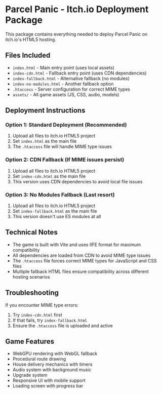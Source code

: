 # Parcel Panic - Itch.io Deployment Package

This package contains everything needed to deploy Parcel Panic on itch.io's HTML5 hosting.

## Files Included

- `index.html` - Main entry point (uses local assets)
- `index-cdn.html` - Fallback entry point (uses CDN dependencies)
- `index-fallback.html` - Alternative fallback (no modules)
- `index-no-modules.html` - Another fallback option
- `.htaccess` - Server configuration for correct MIME types
- `assets/` - All game assets (JS, CSS, audio, models)

## Deployment Instructions

### Option 1: Standard Deployment (Recommended)
1. Upload all files to itch.io HTML5 project
2. Set `index.html` as the main file
3. The `.htaccess` file will handle MIME type issues

### Option 2: CDN Fallback (If MIME issues persist)
1. Upload all files to itch.io HTML5 project
2. Set `index-cdn.html` as the main file
3. This version uses CDN dependencies to avoid local file issues

### Option 3: No Modules Fallback (Last resort)
1. Upload all files to itch.io HTML5 project
2. Set `index-fallback.html` as the main file
3. This version doesn't use ES modules at all

## Technical Notes

- The game is built with Vite and uses IIFE format for maximum compatibility
- All dependencies are loaded from CDN to avoid MIME type issues
- The `.htaccess` file forces correct MIME types for JavaScript and CSS files
- Multiple fallback HTML files ensure compatibility across different hosting scenarios

## Troubleshooting

If you encounter MIME type errors:
1. Try `index-cdn.html` first
2. If that fails, try `index-fallback.html`
3. Ensure the `.htaccess` file is uploaded and active

## Game Features

- WebGPU rendering with WebGL fallback
- Procedural route drawing
- House delivery mechanics with timers
- Audio system with background music
- Upgrade system
- Responsive UI with mobile support
- Loading screen with progress bar